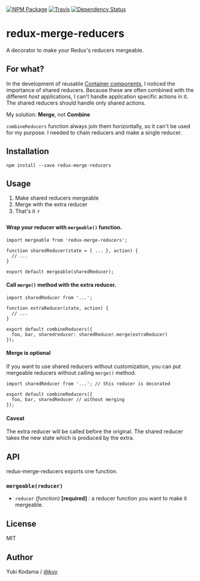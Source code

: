 [![NPM Package][npm_img]][npm_site]
[![Travis][ci_img]][ci_site]
[![Dependency Status][david_img]][david_site]

# redux-merge-reducers

A decorator to make your Redux's reducers mergeable.

## For what?

In the development of reusable [Container components](https://medium.com/@dan_abramov/smart-and-dumb-components-7ca2f9a7c7d0),
I noticed the importance of shared reducers. Because these are often combined with the different *host* applications,
I can't handle application specific actions in it. The shared reducers should handle only shared actions.

My solution: **Merge**, not **Combine**

`combineReducers` function always join them horizontally, so it can't be used for my purpose.
I needed to chain reducers and make a single reducer.

## Installation

```
npm install --save redux-merge-reducers
```

## Usage

1. Make shared reducers mergeable
2. Merge with the extra reducer
3. That's it :zap:

#### Wrap your reducer with `mergeable()` function.

```es6
import mergeable from 'redux-merge-reducers';

function sharedReducer(state = { ... }, action) {
  // ...
}

export default mergeable(sharedReducer);
```

#### Call `merge()` method with the extra reducer.

```es6
import sharedReducer from '...';

function extraReducer(state, action) {
  // ...
}

export default combineReducers({
  foo, bar, sharedreducer: sharedReducer.merge(extraReducer)
});
```

#### Merge is optional

If you want to use shared reducers without customization, you can put mergeable reducers without calling `merge()` method.

```es6
import sharedReducer from '...'; // this reducer is decorated

export default combineReducers({
  foo, bar, sharedReducer // without merging
});
```

#### Caveat

The extra reducer will be called before the original.
The shared reducer takes the new state which is produced by the extra.

## API

redux-merge-reducers exports one function.

### `mergeable(reducer)`

+ `reducer` *(function)* **[required]** : a reducer function you want to make it mergeable.

## License

MIT

## Author

Yuki Kodama / [@kuy](https://twitter.com/kuy)

[npm_img]: https://img.shields.io/npm/v/redux-merge-reducers.svg
[npm_site]: https://www.npmjs.org/package/redux-merge-reducers
[ci_img]: https://img.shields.io/travis/kuy/redux-merge-reducers/master.svg?style=flat-square
[ci_site]: https://travis-ci.org/kuy/redux-merge-reducers
[david_img]: https://img.shields.io/david/kuy/redux-merge-reducers.svg
[david_site]: https://david-dm.org/kuy/redux-merge-reducers
